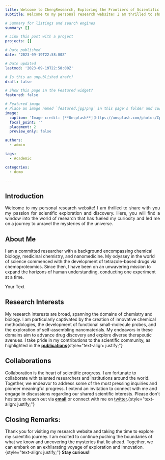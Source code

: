 ```yaml
---
title: Welcome to ChengResearch, Exploring the Frontiers of Scientific Discovery
subtitle: Welcome to my personal research website! I am thrilled to share with you my passion for scientific exploration and discovery.

# Summary for listings and search engines
summary: []

# Link this post with a project
projects: []

# Date published
date: '2023-09-19T22:58:00Z'

# Date updated
lastmod: '2023-09-19T22:58:00Z'

# Is this an unpublished draft?
draft: false

# Show this page in the Featured widget?
featured: false

# Featured image
# Place an image named `featured.jpg/png` in this page's folder and customize its options here.
image:
  caption: 'Image credit: [**Unsplash**](https://unsplash.com/photos/CpkOjOcXdUY)'
  focal_point: ''
  placement: 2
  preview_only: false

authors:
  - admin

tags:
  - Academic

categories:
  - demo

---
```


## Introduction

<p style='text-align: justify;'> Welcome to my personal research website! I am thrilled to share with you my passion for scientific exploration and discovery. Here, you will find a window into the world of research that has fueled my curiosity and led me on a journey to unravel the mysteries of the universe. </p>

## About Me

I am a committed researcher with a background encompassing chemical biology, medicinal chemistry, and nanomedicine. My odyssey in the world of science commenced with the development of tetrazole-based drugs via chemoproteomics. Since then, I have been on an unwavering mission to expand the horizons of human understanding, conducting one experiment at a time.<p style='text-align: justify;'> Your Text </p>

## Research Interests

My research interests are broad, spanning the domains of chemistry and biology. I am particularly captivated by the creation of innovative chemical methodologies, the development of functional small-molecule probes, and the exploration of self-assembling nanomaterials. My endeavors in these domains aim to advance drug discovery and explore diverse therapeutic avenues. I take pride in my contributions to the scientific community, as highlighted in the  [**publications**](https://chengresearch.com/#featured){style="text-align: justify;"}

## Collaborations

Collaboration is the heart of scientific progress. I am fortunate to collaborate with talented researchers and institutions around the world. Together, we endeavor to address some of the most pressing inquiries and pioneer meaningful progress. I extend an invitation to connect with me and engage in discussions regarding our shared scientific interests. Please don't hesitate to reach out via [**email**](mailto:ke.cheng@my.cityu.edu.hk) or connect with me on [twitter](https://twitter.com/kecheng55).{style="text-align: justify;"}


## Closing Remarks:

Thank you for visiting my research website and taking the time to explore my scientific journey. I am excited to continue pushing the boundaries of what we know and uncovering the mysteries that lie ahead. Together, we can embark on an exhilarating voyage of exploration and innovation. {style="text-align: justify;"}
**Stay curious!**



